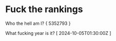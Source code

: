 # Fuck the rankings

Who the hell am I?
{ 5352793 }

What fucking year is it?
[ 2024-10-05T01:30:00Z ]
